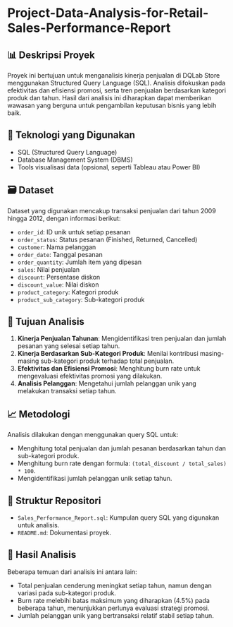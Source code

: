# Project-Data-Analysis-for-Retail-Sales-Performance-Report

## 📊 Deskripsi Proyek

Proyek ini bertujuan untuk menganalisis kinerja penjualan di DQLab Store menggunakan Structured Query Language (SQL). Analisis difokuskan pada efektivitas dan efisiensi promosi, serta tren penjualan berdasarkan kategori produk dan tahun. Hasil dari analisis ini diharapkan dapat memberikan wawasan yang berguna untuk pengambilan keputusan bisnis yang lebih baik.

## 🧰 Teknologi yang Digunakan

- SQL (Structured Query Language)
- Database Management System (DBMS)
- Tools visualisasi data (opsional, seperti Tableau atau Power BI)

## 🗃️ Dataset

Dataset yang digunakan mencakup transaksi penjualan dari tahun 2009 hingga 2012, dengan informasi berikut:

- `order_id`: ID unik untuk setiap pesanan
- `order_status`: Status pesanan (Finished, Returned, Cancelled)
- `customer`: Nama pelanggan
- `order_date`: Tanggal pesanan
- `order_quantity`: Jumlah item yang dipesan
- `sales`: Nilai penjualan
- `discount`: Persentase diskon
- `discount_value`: Nilai diskon
- `product_category`: Kategori produk
- `product_sub_category`: Sub-kategori produk

## 🎯 Tujuan Analisis

1. **Kinerja Penjualan Tahunan**: Mengidentifikasi tren penjualan dan jumlah pesanan yang selesai setiap tahun.
2. **Kinerja Berdasarkan Sub-Kategori Produk**: Menilai kontribusi masing-masing sub-kategori produk terhadap total penjualan.
3. **Efektivitas dan Efisiensi Promosi**: Menghitung burn rate untuk mengevaluasi efektivitas promosi yang dilakukan.
4. **Analisis Pelanggan**: Mengetahui jumlah pelanggan unik yang melakukan transaksi setiap tahun.

## 📈 Metodologi

Analisis dilakukan dengan menggunakan query SQL untuk:

- Menghitung total penjualan dan jumlah pesanan berdasarkan tahun dan sub-kategori produk.
- Menghitung burn rate dengan formula: `(total_discount / total_sales) * 100`.
- Mengidentifikasi jumlah pelanggan unik setiap tahun.

## 📂 Struktur Repositori

- `Sales_Performance_Report.sql`: Kumpulan query SQL yang digunakan untuk analisis.
- `README.md`: Dokumentasi proyek.

## 📌 Hasil Analisis

Beberapa temuan dari analisis ini antara lain:

- Total penjualan cenderung meningkat setiap tahun, namun dengan variasi pada sub-kategori produk.
- Burn rate melebihi batas maksimum yang diharapkan (4.5%) pada beberapa tahun, menunjukkan perlunya evaluasi strategi promosi.
- Jumlah pelanggan unik yang bertransaksi relatif stabil setiap tahun.
